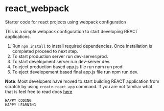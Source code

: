 # react_webpack
Starter code for react projects using webpack configuration

This is a simple webpack configuration to start developing REACT applications. 

1. Run `npm install` to install required dependencies. Once installation is completed proceed to next step.
2. To start production server run dev-server:prod.
3. To start development server run dev-server:dev.
4. To eject production based app.js file run npm run prod.
5. To eject developement based final app.js file run npm run dev.

**Note**: Most developers have moved to start building REACT application from scratch by using `create-react-app` command. If you are not familiar what that is feel free to read docs [here](https://github.com/facebook/create-react-app)

```
HAPPY CODING
HAPPY LEARNING
```
